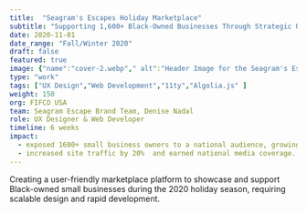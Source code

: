 ```yaml
---
title:  "Seagram's Escapes Holiday Marketplace"
subtitle: "Supporting 1,600+ Black-Owned Businesses Through Strategic UX Design"
date: 2020-11-01
date_range: "Fall/Winter 2020"
draft: false
featured: true
image: {"name":"cover-2.webp"," alt":"Header Image for the Seagram's Escapes Holiday Marketplace"}
type: "work"
tags: ["UX Design","Web Development","11ty","Algolia.js" ]
weight: 150
org: FIFCO USA
team: Seagram Escape Brand Team, Denise Nadal
role: UX Designer & Web Developer
timeline: 6 weeks
impact: 
  - exposed 1600+ small business owners to a national audience, growing their customer base
  - increased site traffic by 20%  and earned national media coverage.
---
```

Creating a user-friendly marketplace platform to showcase and support Black-owned small businesses during the 2020 holiday season, requiring scalable design and rapid development.